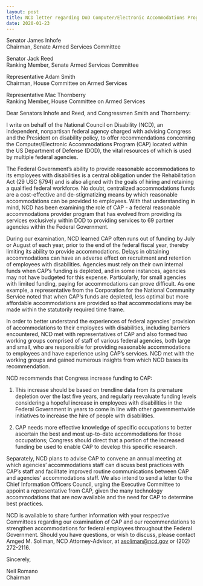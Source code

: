 ```yaml
---
layout: post
title: NCD letter regarding DoD Computer/Electronic Accommodations Program
date: 2020-01-23
---
```

Senator James Inhofe\
Chairman, Senate Armed Services Committee

Senator Jack Reed\
Ranking Member, Senate Armed Services Committee

Representative Adam Smith\
Chairman, House Committee on Armed Services

Representative Mac Thornberry\
Ranking Member, House Committee on Armed Services

Dear Senators Inhofe and Reed, and Congressmen Smith and Thornberry:

I write on behalf of the National Council on Disability (NCD), an independent, nonpartisan federal agency charged with advising Congress and the President on disability policy, to offer recommendations concerning the Computer/Electronic Accommodations Program (CAP) located within the US Department of Defense (DOD), the vital resources of which is used by multiple federal agencies.

The Federal Government’s ability to provide reasonable accommodations to its employees with disabilities is a central obligation under the Rehabilitation Act (29 USC §794) and is also aligned with the goals of hiring and retaining a qualified federal workforce. No doubt, centralized accommodations funds are a cost-effective and de-stigmatizing means by which reasonable accommodations can be provided to employees. With that understanding in mind, NCD has been examining the role of CAP - a federal reasonable accommodations provider program that has evolved from providing its services exclusively within DOD to providing services to 69 partner agencies within the Federal Government.

During our examination, NCD learned CAP often runs out of funding by July or August of each year, prior to the end of the federal fiscal year, thereby limiting its ability to provide accommodations. Delays in obtaining accommodations can have an adverse effect on recruitment and retention of employees with disabilities. Agencies must rely on their own internal funds when CAP’s funding is depleted, and in some instances, agencies may not have budgeted for this expense. Particularly, for small agencies with limited funding, paying for accommodations can prove difficult. As one example, a representative from the Corporation for the National Community Service noted that when CAP’s funds are depleted, less optimal but more affordable accommodations are provided so that accommodations may be made within the statutorily required time frame.

In order to better understand the experiences of federal agencies’ provision of accommodations to their employees with disabilities, including barriers encountered, NCD met with representatives of CAP and also formed two working groups comprised of staff of various federal agencies, both large and small, who are responsible for providing reasonable accommodations to employees and have experience using CAP’s services. NCD met with the working groups and gained numerous insights from which NCD bases its recommendation.

NCD recommends that Congress increase funding to CAP:

1. This increase should be based on trendline data from its premature depletion over the last five years, and regularly reevaluate funding levels considering a hopeful increase in employees with disabilities in the Federal Government in years to come in line with other governmentwide initiatives to increase the hire of people with disabilities.

2. CAP needs more effective knowledge of specific occupations to better ascertain the best and most up-to-date accommodations for those occupations; Congress should direct that a portion of the increased funding be used to enable CAP to develop this specific research.

Separately, NCD plans to advise CAP to convene an annual meeting at which agencies’ accommodations staff can discuss best practices with CAP’s staff and facilitate improved routine communications between CAP and agencies’ accommodations staff. We also intend to send a letter to the Chief Information Officers Council, urging the Executive Committee to appoint a representative from CAP, given the many technology accommodations that are now available and the need for CAP to determine best practices.

NCD is available to share further information with your respective Committees regarding our examination of CAP and our recommendations to strengthen accommodations for federal employees throughout the Federal Government. Should you have questions, or wish to discuss, please contact Amged M. Soliman, NCD Attorney-Advisor, at [asoliman@ncd.gov](mailto:asoliman@ncd.gov) or (202) 272-2116.

Sincerely,

Neil Romano\
Chairman
